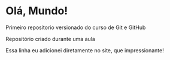 # Olá, Mundo!
 Primeiro repositorio versionado do curso de Git e GitHub

 Repositório criado durante uma aula

Essa linha eu adicionei diretamente no site, que impressionante!
